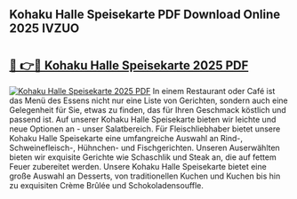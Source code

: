 ## Kohaku Halle Speisekarte PDF Download Online 2025 IVZUO

# <h2><a href="http://gcdg42.nevu.top/?p=Kohaku+Halle+Speisekarte">🔗 👉🔴 Kohaku Halle Speisekarte 2025 PDF</a></h2>

[![Kohaku Halle Speisekarte 2025 PDF](https://i.imgur.com/dBaPXMq.png)](http://gcdg42.nevu.top/?p=Kohaku+Halle+Speisekarte)
In einem Restaurant oder Café ist das Menü des Essens nicht nur eine Liste von Gerichten, sondern auch eine Gelegenheit für Sie, etwas zu finden, das für Ihren Geschmack köstlich und passend ist. Auf unserer Kohaku Halle Speisekarte bieten wir leichte und neue Optionen an - unser Salatbereich. Für Fleischliebhaber bietet unsere Kohaku Halle Speisekarte eine umfangreiche Auswahl an Rind-, Schweinefleisch-, Hühnchen- und Fischgerichten. Unseren Auserwählten bieten wir exquisite Gerichte wie Schaschlik und Steak an, die auf fettem Feuer zubereitet werden. Unsere Kohaku Halle Speisekarte bietet eine große Auswahl an Desserts, von traditionellen Kuchen und Kuchen bis hin zu exquisiten Crème Brûlée und Schokoladensouffle.
